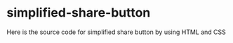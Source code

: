 # simplified-share-button
Here is the source code for simplified share button by using HTML and CSS
